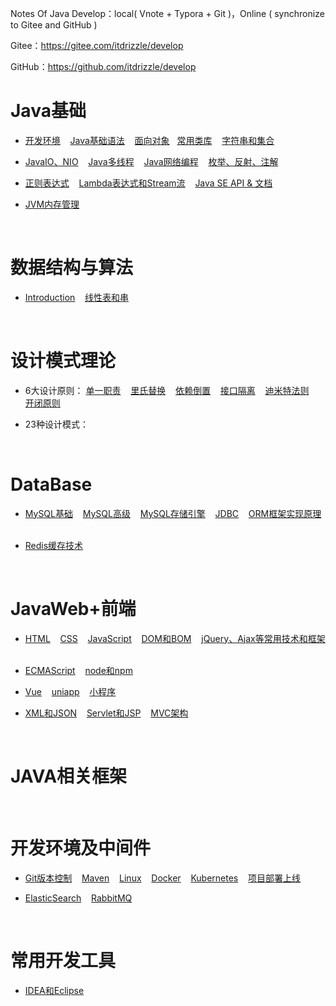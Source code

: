 Notes Of Java Develop：local( Vnote + Typora + Git )，Online ( synchronize to Gitee and GitHub )

Gitee：https://gitee.com/itdrizzle/develop

GitHub：https://github.com/itdrizzle/develop

# Java基础

* [开发环境](JavaSE/detail/history.md) &nbsp;&nbsp; [Java基础语法](JavaSE/base.md)  &nbsp;&nbsp;  [面向对象](JavaSE/oop.md)&nbsp;&nbsp;  [常用类库](JavaSE/classlib.md) &nbsp;&nbsp; [字符串和集合](JavaSE/collection.md) &nbsp;&nbsp; 

* [JavaIO、NIO](JavaSE/javaIO.md) &nbsp;&nbsp;  [Java多线程](JavaSE/thread.md) &nbsp;&nbsp;   [Java网络编程](JavaSE/network.md) &nbsp;&nbsp;  [枚举、反射、注解](JavaSE/senior.md) &nbsp;&nbsp; 

*  [正则表达式](JavaSE/regex.md) &nbsp;&nbsp; [Lambda表达式和Stream流](JavaSE/lambda.md) &nbsp;&nbsp; [Java SE API & 文档](https://www.oracle.com/cn/java/technologies/java-se-api-doc.html)&nbsp;&nbsp; 

* [JVM内存管理](Jvm/Jvm内存管理.md)  


<br/>


# 数据结构与算法

* [Introduction](DataStructure/introduction.md) &nbsp;&nbsp; [线性表和串](DataStructure/LinearList.md) 




<br/>

# 设计模式理论




* 6大设计原则：
 [单一职责](DesignPatterns/SRP.md)   &nbsp;&nbsp; [里氏替换](DesignPatterns/LSP.md)  &nbsp;&nbsp; [依赖倒置](DesignPatterns/DIP.md)  &nbsp;&nbsp; [接口隔离](DesignPatterns/ISP.md)   &nbsp;&nbsp; [迪米特法则](DesignPatterns/LoD.md)   &nbsp;&nbsp; [开闭原则](DesignPatterns/OCP.md)   

* 23种设计模式：



<br/>

# DataBase

*  [MySQL基础](Database/mysql-1.md) &nbsp;&nbsp;   [MySQL高级](Database/mysql-2.md) &nbsp;&nbsp; [MySQL存储引擎](Database/innodb.md) &nbsp;&nbsp;   [JDBC](Database/jdbc.md) &nbsp;&nbsp;   [ORM框架实现原理](Database/orm.md) &nbsp;&nbsp;   

* [Redis缓存技术](Database/Redis.md) 



<br/>

# JavaWeb+前端

* [HTML](Web/HTML.md) &nbsp;&nbsp;   [CSS](Web/CSS.md) &nbsp;&nbsp;  [JavaScript](Web/JavaScript.md) &nbsp;&nbsp;   [DOM和BOM](Web/WebAPI.md) &nbsp;&nbsp;   [jQuery、Ajax等常用技术和框架](Web/frame.md) &nbsp;&nbsp;   

* [ECMAScript](Web/ES6.md) &nbsp;&nbsp;   [node和npm](Web/nodejs.md) &nbsp;&nbsp;    

* [Vue](Web/Vue.md) &nbsp;&nbsp;   [uniapp](Web/uniapp.md) &nbsp;&nbsp;   [小程序](Web/小程序.md) &nbsp;&nbsp;   

* [XML和JSON](Web/XML.md) &nbsp;&nbsp;   [Servlet和JSP](Web/JavaWeb.md) &nbsp;&nbsp;  [MVC架构](Web/mvc.md) &nbsp;&nbsp;  

<br/>

# JAVA相关框架


<br/>

# 开发环境及中间件

* [Git版本控制](Environment/Git.md) &nbsp;&nbsp;  [Maven](Environment/maven.md) &nbsp;&nbsp; [Linux](Environment/Linux.md) &nbsp;&nbsp;  [Docker](Environment/Docker.md) &nbsp;&nbsp; [Kubernetes](Environment/kubernetes.md) &nbsp;&nbsp; [项目部署上线](Environment/deployment.md) &nbsp;&nbsp;

* [ElasticSearch](Environment/ElasticSearch.md) &nbsp;&nbsp; [RabbitMQ](Environment/RabbitMQ.md) &nbsp;&nbsp; 












<br/>


# 常用开发工具

* [IDEA和Eclipse](Tools/idea.md) 